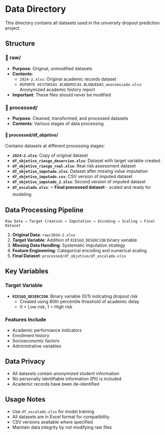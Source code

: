 # Data Directory

This directory contains all datasets used in the university dropout prediction project.

## Structure

### 📁 raw/
- **Purpose**: Original, unmodified datasets
- **Contents**: 
  - `2024-2.xlsx`: Original academic records dataset
  - `REPORTE HISTORIAS ACADEMICAS BLOQUEDAS_anonimizado.xlsx`: Anonymized academic history report
- **Important**: These files should never be modified

### 📁 processed/
- **Purpose**: Cleaned, transformed, and processed datasets
- **Contents**: Various stages of data processing

#### 📁 processed/df_objetivo/
Contains datasets at different processing stages:

- **`2024-2.xlsx`**: Copy of original dataset
- **`df_objetivo_riesgo_desercion.xlsx`**: Dataset with target variable created
- **`df_objetivo_riesgo_real.xlsx`**: Real risk assessment dataset
- **`df_objetivo_imputado.xlsx`**: Dataset after missing value imputation
- **`df_objetivo_imputado.csv`**: CSV version of imputed dataset
- **`df_objetivo_imputado_2.xlsx`**: Second version of imputed dataset
- **`df_escalado.xlsx`**: ⭐ **Final processed dataset** - scaled and ready for modeling

## Data Processing Pipeline

```
Raw Data → Target Creation → Imputation → Encoding → Scaling → Final Dataset
```

1. **Original Data**: `raw/2024-2.xlsx`
2. **Target Variable**: Addition of `RIESGO_DESERCION` binary variable
3. **Missing Data Handling**: Systematic imputation strategy
4. **Feature Engineering**: Categorical encoding and numerical scaling
5. **Final Dataset**: `processed/df_objetivo/df_escalado.xlsx`

## Key Variables

### Target Variable
- **`RIESGO_DESERCION`**: Binary variable (0/1) indicating dropout risk
  - Created using 80th percentile threshold of academic delay
  - 0 = Low risk, 1 = High risk

### Features Include
- Academic performance indicators
- Enrollment history
- Socioeconomic factors
- Administrative variables

## Data Privacy

- All datasets contain anonymized student information
- No personally identifiable information (PII) is included
- Academic records have been de-identified

## Usage Notes

- Use `df_escalado.xlsx` for model training
- All datasets are in Excel format for compatibility
- CSV versions available where specified
- Maintain data integrity by not modifying raw files

